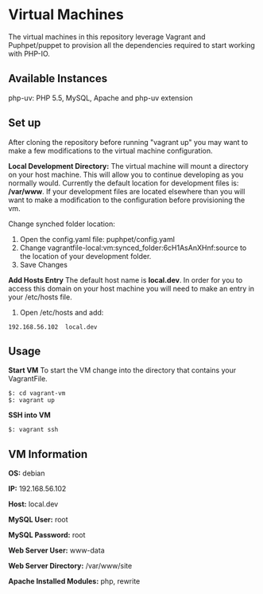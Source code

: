 Virtual Machines
=======
The virtual machines in this repository leverage Vagrant and Puphpet/puppet to provision all the dependencies required to start working with PHP-IO.

Available Instances
------------
php-uv: PHP 5.5, MySQL, Apache and php-uv extension

Set up
------------
After cloning the repository before running "vagrant up" you may want to make a few modifications to the virtual machine configuration.

**Local Development Directory:**
The virtual machine will mount a directory on your host machine.  This will allow you to continue developing as you normally would.  Currently the default location for development files is: **/var/www**.  If your development files are located elsewhere than you will want to make a modification to the configuration before provisioning the vm.

Change synched folder location:

1. Open the config.yaml file: puphpet/config.yaml
2. Change vagrantfile-local:vm:synced_folder:6cH1AsAnXHnf:source to the location of your development folder.
3. Save Changes

**Add Hosts Entry**
The default host name is **local.dev**.  In order for you to access this domain on your host machine you will need to make an entry in your /etc/hosts file.

1. Open /etc/hosts and add:
```
192.168.56.102  local.dev
```

Usage
------------
**Start VM**
To start the VM change into the directory that contains your VagrantFile.
```
$: cd vagrant-vm
$: vagrant up
```

**SSH into VM**
```
$: vagrant ssh
```

VM Information
------------
**OS:** debian

**IP:** 192.168.56.102

**Host:** local.dev

**MySQL User:** root

**MySQL Password:** root

**Web Server User:** www-data

**Web Server Directory:** /var/www/site

**Apache Installed Modules:** php, rewrite

